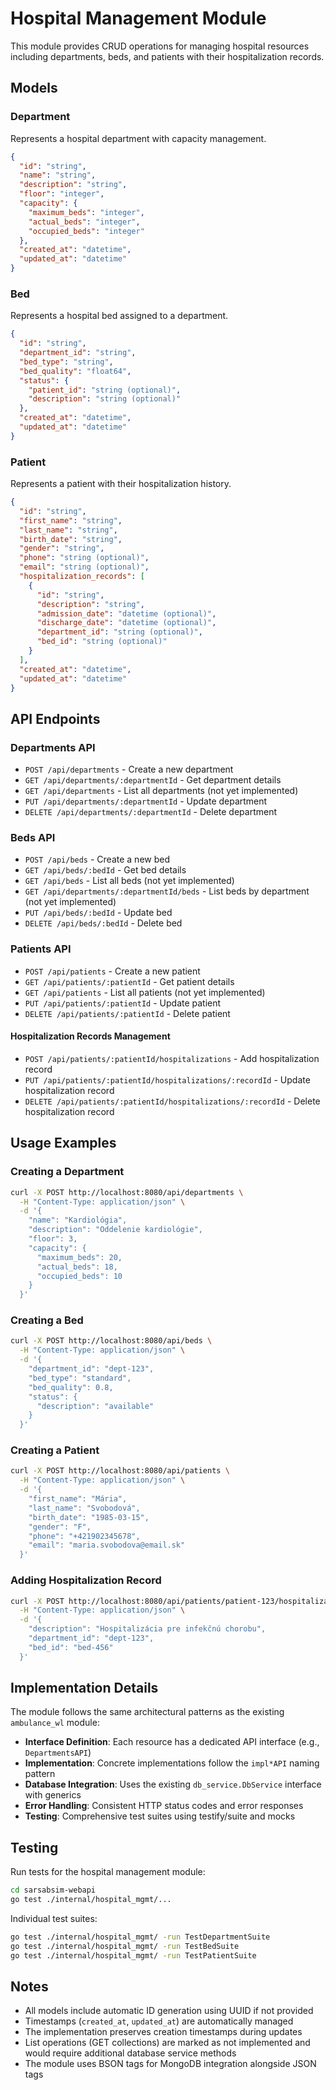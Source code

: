 # Hospital Management Module

This module provides CRUD operations for managing hospital resources including departments, beds, and patients with their hospitalization records.

## Models

### Department
Represents a hospital department with capacity management.

```json
{
  "id": "string",
  "name": "string",
  "description": "string", 
  "floor": "integer",
  "capacity": {
    "maximum_beds": "integer",
    "actual_beds": "integer", 
    "occupied_beds": "integer"
  },
  "created_at": "datetime",
  "updated_at": "datetime"
}
```

### Bed
Represents a hospital bed assigned to a department.

```json
{
  "id": "string",
  "department_id": "string",
  "bed_type": "string",
  "bed_quality": "float64",
  "status": {
    "patient_id": "string (optional)",
    "description": "string (optional)"
  },
  "created_at": "datetime",
  "updated_at": "datetime"
}
```

### Patient
Represents a patient with their hospitalization history.

```json
{
  "id": "string",
  "first_name": "string",
  "last_name": "string", 
  "birth_date": "string",
  "gender": "string",
  "phone": "string (optional)",
  "email": "string (optional)",
  "hospitalization_records": [
    {
      "id": "string",
      "description": "string",
      "admission_date": "datetime (optional)",
      "discharge_date": "datetime (optional)",
      "department_id": "string (optional)",
      "bed_id": "string (optional)"
    }
  ],
  "created_at": "datetime",
  "updated_at": "datetime"
}
```

## API Endpoints

### Departments API
- `POST /api/departments` - Create a new department
- `GET /api/departments/:departmentId` - Get department details
- `GET /api/departments` - List all departments (not yet implemented)
- `PUT /api/departments/:departmentId` - Update department
- `DELETE /api/departments/:departmentId` - Delete department

### Beds API
- `POST /api/beds` - Create a new bed
- `GET /api/beds/:bedId` - Get bed details
- `GET /api/beds` - List all beds (not yet implemented)
- `GET /api/departments/:departmentId/beds` - List beds by department (not yet implemented)
- `PUT /api/beds/:bedId` - Update bed
- `DELETE /api/beds/:bedId` - Delete bed

### Patients API
- `POST /api/patients` - Create a new patient
- `GET /api/patients/:patientId` - Get patient details
- `GET /api/patients` - List all patients (not yet implemented)
- `PUT /api/patients/:patientId` - Update patient
- `DELETE /api/patients/:patientId` - Delete patient

#### Hospitalization Records Management
- `POST /api/patients/:patientId/hospitalizations` - Add hospitalization record
- `PUT /api/patients/:patientId/hospitalizations/:recordId` - Update hospitalization record
- `DELETE /api/patients/:patientId/hospitalizations/:recordId` - Delete hospitalization record

## Usage Examples

### Creating a Department
```bash
curl -X POST http://localhost:8080/api/departments \
  -H "Content-Type: application/json" \
  -d '{
    "name": "Kardiológia",
    "description": "Oddelenie kardiológie", 
    "floor": 3,
    "capacity": {
      "maximum_beds": 20,
      "actual_beds": 18,
      "occupied_beds": 10
    }
  }'
```

### Creating a Bed
```bash
curl -X POST http://localhost:8080/api/beds \
  -H "Content-Type: application/json" \
  -d '{
    "department_id": "dept-123",
    "bed_type": "standard",
    "bed_quality": 0.8,
    "status": {
      "description": "available"
    }
  }'
```

### Creating a Patient
```bash
curl -X POST http://localhost:8080/api/patients \
  -H "Content-Type: application/json" \
  -d '{
    "first_name": "Mária",
    "last_name": "Svobodová",
    "birth_date": "1985-03-15",
    "gender": "F",
    "phone": "+421902345678",
    "email": "maria.svobodova@email.sk"
  }'
```

### Adding Hospitalization Record
```bash
curl -X POST http://localhost:8080/api/patients/patient-123/hospitalizations \
  -H "Content-Type: application/json" \
  -d '{
    "description": "Hospitalizácia pre infekčnú chorobu",
    "department_id": "dept-123",
    "bed_id": "bed-456"
  }'
```

## Implementation Details

The module follows the same architectural patterns as the existing `ambulance_wl` module:

- **Interface Definition**: Each resource has a dedicated API interface (e.g., `DepartmentsAPI`)
- **Implementation**: Concrete implementations follow the `impl*API` naming pattern
- **Database Integration**: Uses the existing `db_service.DbService` interface with generics
- **Error Handling**: Consistent HTTP status codes and error responses
- **Testing**: Comprehensive test suites using testify/suite and mocks

## Testing

Run tests for the hospital management module:

```bash
cd sarsabsim-webapi
go test ./internal/hospital_mgmt/...
```

Individual test suites:
```bash
go test ./internal/hospital_mgmt/ -run TestDepartmentSuite
go test ./internal/hospital_mgmt/ -run TestBedSuite  
go test ./internal/hospital_mgmt/ -run TestPatientSuite
```

## Notes

- All models include automatic ID generation using UUID if not provided
- Timestamps (`created_at`, `updated_at`) are automatically managed
- The implementation preserves creation timestamps during updates
- List operations (GET collections) are marked as not implemented and would require additional database service methods
- The module uses BSON tags for MongoDB integration alongside JSON tags 